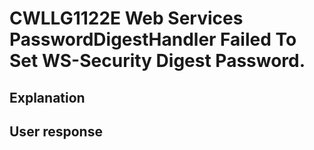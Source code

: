 # CWLLG1122E Web Services PasswordDigestHandler Failed To Set WS-Security Digest Password.

## Explanation

## User response